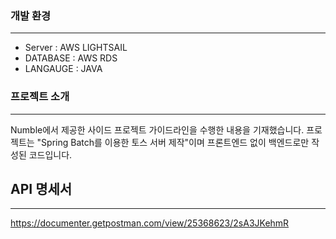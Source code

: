 ### 개발 환경
---
- Server : AWS LIGHTSAIL
- DATABASE : AWS RDS
- LANGAUGE : JAVA

### 프로젝트 소개
---
Numble에서 제공한 사이드 프로젝트 가이드라인을 수행한 내용을 기재했습니다.
프로젝트는 "Spring Batch를 이용한 토스 서버 제작"이며 프론트엔드 없이 백엔드로만 작성된 코드입니다.


## API 명세서
---
<https://documenter.getpostman.com/view/25368623/2sA3JKehmR>
